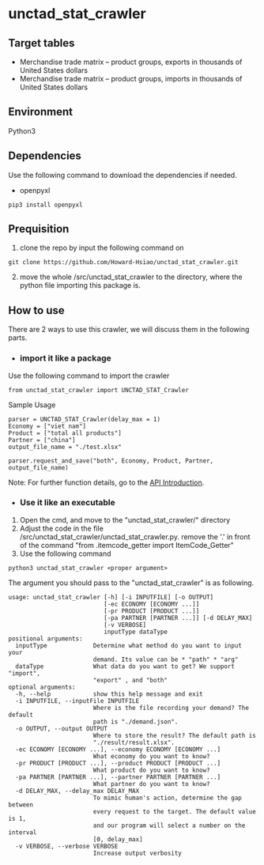 # unctad_stat_crawler

## Target tables
* Merchandise trade matrix – product groups, exports in thousands of United States dollars
* Merchandise trade matrix – product groups, imports in thousands of United States dollars

## Environment
Python3

## Dependencies
Use the following command to download the dependencies if needed.

* openpyxl
```{shell}
pip3 install openpyxl
```

## Prequisition
1. clone the repo by input the following command on
```{shell}
git clone https://github.com/Howard-Hsiao/unctad_stat_crawler.git
```
2. move the whole /src/unctad_stat_crawler to the directory, where the python file importing this package is.

## How to use
There are 2 ways to use this crawler, we will discuss them in the following parts.
* ### import it like a package

Use the following command to import the crawler
```{python}
from unctad_stat_crawler import UNCTAD_STAT_Crawler
```

Sample Usage
```{python}
parser = UNCTAD_STAT_Crawler(delay_max = 1)
Economy = ["viet nam"]
Product = ["total all products"]
Partner = ["china"]
output_file_name = "./test.xlsx"

parser.request_and_save("both", Economy, Product, Partner, output_file_name)
```

Note: For further function details, go to the [API Introduction](./doc/unctad_stat_crawler.md).

* ### Use it like an executable
1. Open the cmd, and move to the "unctad_stat_crawler/" directory
2. Adjust the code in the file /src/unctad_stat_crawler/unctad_stat_crawler.py.
   remove the '.' in front of the command "from .itemcode_getter import ItemCode_Getter"
3. Use the following command
```{shell}
python3 unctad_stat_crawler <proper argument>
```
The argument you should pass to the "unctad_stat_crawler" is as following.
```{r}
usage: unctad_stat_crawler [-h] [-i INPUTFILE] [-o OUTPUT]
                           [-ec ECONOMY [ECONOMY ...]]
                           [-pr PRODUCT [PRODUCT ...]]
                           [-pa PARTNER [PARTNER ...]] [-d DELAY_MAX]
                           [-v VERBOSE]
                           inputType dataType
positional arguments:
  inputType             Determine what method do you want to input your
                        demand. Its value can be * "path" * "arg"
  dataType              What data do you want to get? We support "import",
                        "export" , and "both"
optional arguments:
  -h, --help            show this help message and exit
  -i INPUTFILE, --inputFile INPUTFILE
                        Where is the file recording your demand? The default
                        path is "./demand.json".
  -o OUTPUT, --output OUTPUT
                        Where to store the result? The default path is
                        "./result/result.xlsx".
  -ec ECONOMY [ECONOMY ...], --economy ECONOMY [ECONOMY ...]
                        What economy do you want to know?
  -pr PRODUCT [PRODUCT ...], --product PRODUCT [PRODUCT ...]
                        What product do you want to know?
  -pa PARTNER [PARTNER ...], --partner PARTNER [PARTNER ...]
                        What partner do you want to know?
  -d DELAY_MAX, --delay_max DELAY_MAX
                        To mimic human's action, determine the gap between
                        every request to the target. The default value is 1,
                        and our program will select a number on the interval
                        [0, delay_max]
  -v VERBOSE, --verbose VERBOSE
                        Increase output verbosity
```
